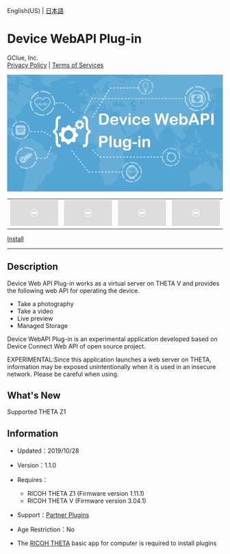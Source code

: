 English(US) | [日本語](README.ja.md)

# Device WebAPI Plug-in
GClue, Inc.  
[Privacy Policy](../../README.md#privacy-policy) | [Terms of Services](../../README.md#terms-of-services)

<div align="center">
 <img src="1.png">

 <table>
  <tr>
   <td><img src="../../resources/common/img/noimg.png"></td>
   <td><img src="../../resources/common/img/noimg.png"></td>
   <td><img src="../../resources/common/img/noimg.png"></td>
   <td><img src="../../resources/common/img/noimg.png"></td>
  </tr>
 </table>
</div>

[Install](https://link.ricoh360.com/plugins/org.deviceconnect.android.manager/apk)

***

## Description
Device Web API Plug-in works as a virtual server on THETA V and provides the following web API for operating the device.  
  
- Take a photography
- Take a video
- Live preview
- Managed Storage
  
Device WebAPI Plug-in is an experimental application developed based on Device Connect Web API of open source project.  
  
EXPERIMENTAL:Since this application launches a web server on THETA, information may be exposed unintentionally when it is used in an insecure network. Please be careful when using.  
  
  
## What's New
Supported THETA Z1

## Information
  * Updated：2019/10/28
  * Version：1.1.0
  * Requires：
    * RICOH THETA Z1 (Firmware version 1.11.1)
    * RICOH THETA V (Firmware version 3.04.1)
  * Support：[Partner Plugins](https://www.gclue.io/theta/en/)
  * Age Restriction：No

* The [RICOH THETA](https://theta360.com/ja/about/application/pc.html#app-detail-01) basic app for computer is required to install plugins
